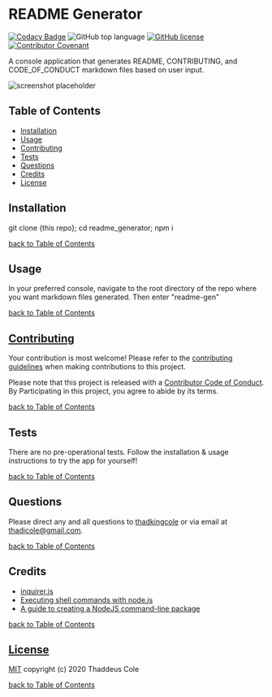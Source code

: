 # README Generator

[![Codacy Badge](https://api.codacy.com/project/badge/Grade/539d367a65364d6cbfb867f963147fff)](https://app.codacy.com/manual/thadkingcole/readme_generator?utm_source=github.com&utm_medium=referral&utm_content=thadkingcole/readme_generator&utm_campaign=Badge_Grade_Dashboard)
![GitHub top language](https://img.shields.io/github/languages/top/thadkingcole/Readme_Generator)
[![GitHub license](https://img.shields.io/github/license/thadkingcole/Readme_Generator)](LICENSE)
[![Contributor Covenant](https://img.shields.io/badge/Contributor%20Covenant-v2.0%20adopted-ff69b4.svg)](code_of_conduct.md)

A console application that generates README, CONTRIBUTING, and CODE_OF_CONDUCT markdown files based on user input.

![screenshot placeholder](https://placekitten.com/500/500)

## Table of Contents

- [Installation](#installation)
- [Usage](#usage)
- [Contributing](#contributing)
- [Tests](#tests)
- [Questions](#questions)
- [Credits](#credits)
- [License](#license)

## Installation

git clone {this repo}; cd readme_generator; npm i

[back to Table of Contents](#table-of-contents)

## Usage

In your preferred console, navigate to the root directory of the repo where you want markdown files generated. Then enter "readme-gen"

[back to Table of Contents](#table-of-contents)

## [Contributing](CONTRIBUTING.md)

Your contribution is most welcome! Please refer to the [contributing guidelines](CONTRIBUTING.md) when making contributions to this project.

Please note that this project is released with a [Contributor Code of Conduct](code_of_conduct.md). By Participating in this project, you agree to abide by its terms.

[back to Table of Contents](#table-of-contents)

## Tests

There are no pre-operational tests. Follow the installation & usage instructions to try the app for yourself!

[back to Table of Contents](#table-of-contents)

## Questions

Please direct any and all questions to [thadkingcole](https://github.com/thadkingcole) or via email at [thadjcole@gmail.com](mailto:thadjcole@gmail.com).

[back to Table of Contents](#table-of-contents)

## Credits

- [inquirer.js](https://www.npmjs.com/package/inquirer)
- [Executing shell commands with node.js](https://stackabuse.com/executing-shell-commands-with-node-js/)
- [A guide to creating a NodeJS command-line package](https://medium.com/netscape/a-guide-to-create-a-nodejs-command-line-package-c2166ad0452e)

[back to Table of Contents](#table-of-contents)

## [License](LICENSE)

[MIT](LICENSE) copyright (c) 2020 Thaddeus Cole

[back to Table of Contents](#table-of-contents)
